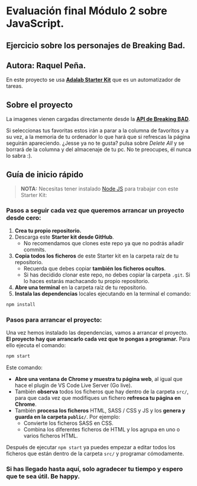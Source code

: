 # Evaluación final Módulo 2 sobre JavaScript.

## Ejercicio sobre los personajes de Breaking Bad.

## Autora: Raquel Peña.

En este proyecto se usa [**Adalab Starter Kit**](https://github.com/Adalab/adalab-web-starter-kit) que es un automatizador de tareas.

## Sobre el proyecto

La imagenes vienen cargadas directamente desde la [**API de Breaking BAD**](https://breakingbadapi.com/api/characters.).

Si seleccionas tus favoritas estos irán a parar a la columna de favoritos y a su vez, a la memoria de tu ordenador lo que hará que si refrescas la página seguirán apareciendo. ¿Jesse ya no te gusta? pulsa sobre _Delete All_ y se borrará de la columna y del almacenaje de tu pc. No te preocupes, él nunca lo sabra :).

## Guía de inicio rápido

> **NOTA:** Necesitas tener instalado [Node JS](https://nodejs.org/) para trabajar con este Starter Kit:

### Pasos a seguir cada vez que queremos arrancar un proyecto desde cero:

1. **Crea tu propio repositorio.**
1. Descarga este **Starter kit desde GitHub**.
   - No recomendamos que clones este repo ya que no podrás añadir commits.
1. **Copia todos los ficheros** de este Starter kit en la carpeta raíz de tu repositorio.
   - Recuerda que debes copiar **también los ficheros ocultos**.
   - Si has decidido clonar este repo, no debes copiar la carpeta `.git`. Si lo haces estarás machacando tu propio repositorio.
1. **Abre una terminal** en la carpeta raíz de tu repositorio.
1. **Instala las dependencias** locales ejecutando en la terminal el comando:

```bash
npm install
```

### Pasos para arrancar el proyecto:

Una vez hemos instalado las dependencias, vamos a arrancar el proyecto. **El proyecto hay que arrancarlo cada vez que te pongas a programar.** Para ello ejecuta el comando:

```bash
npm start
```

Este comando:

- **Abre una ventana de Chrome y muestra tu página web**, al igual que hace el plugin de VS Code Live Server (Go live).
- También **observa** todos los ficheros que hay dentro de la carpeta `src/`, para que cada vez que modifiques un fichero **refresca tu página en Chrome**.
- También **procesa los ficheros** HTML, SASS / CSS y JS y los **genera y guarda en la carpeta `public/`**. Por ejemplo:
  - Convierte los ficheros SASS en CSS.
  - Combina los diferentes ficheros de HTML y los agrupa en uno o varios ficheros HTML.

Después de ejecutar `npm start` ya puedes empezar a editar todos los ficheros que están dentro de la carpeta `src/` y programar cómodamente.

### Si has llegado hasta aquí, solo agradecer tu tiempo y espero que te sea útil. Be happy.
